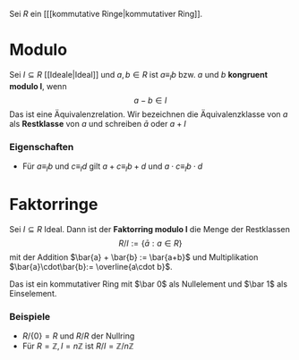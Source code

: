 Sei $R$ ein [[[kommutative Ringe|kommutativer Ring]]. 

# Modulo
Sei $I\subseteq R$ [[Ideale|Ideal]] und $a,b \in R$ ist $a\equiv_{I}b$ bzw. $a$ und $b$ **kongruent modulo I**, wenn$$a-b\in I$$Das ist eine Äquivalenzrelation. Wir bezeichnen die Äquivalenzklasse von $a$ als **Restklasse** von $a$ und schreiben $\bar{a}$ oder $a+I$ 
### Eigenschaften
- Für $a \equiv_{I} b$ und $c \equiv_{I} d$ gilt $a+c \equiv_{I} b+d$ und $a\cdot c \equiv_{I} b \cdot d$ 


# Faktorringe
Sei $I\subseteq R$ Ideal. Dann ist der **Faktorring modulo I** die Menge der Restklassen$$R/I:=\{\bar{a}:a\in R\}$$ mit der Addition $\bar{a} + \bar{b} := \bar{a+b}$ und Multiplikation $\bar{a}\cdot\bar{b}:= \overline{a\cdot b}$.

Das ist ein kommutativer Ring mit $\bar 0$ als Nullelement und $\bar 1$ als Einselement.

### Beispiele
- $R / \{0\}=R$ und $R/R$ der Nullring
- Für $R = \mathbb{Z}, I = n \mathbb{Z}$ ist $R/I= \mathbb{Z}/n\mathbb{Z}$ 